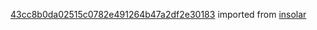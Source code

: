 [43cc8b0da02515c0782e491264b47a2df2e30183](https://github.com/insolar/insolar/commit/43cc8b0da02515c0782e491264b47a2df2e30183) imported from [insolar](https://github.com/insolar/insolar)

